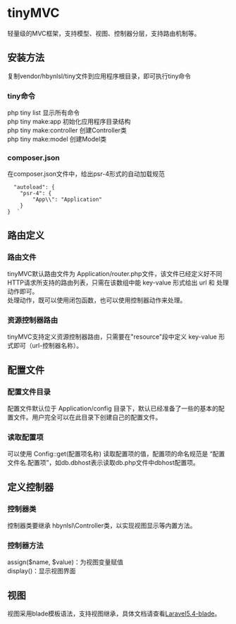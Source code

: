 # tinyMVC
轻量级的MVC框架，支持模型、视图、控制器分层，支持路由机制等。
## 安装方法
复制vendor/hbynlsl/tiny文件到应用程序根目录，即可执行tiny命令
### tiny命令
php tiny list   显示所有命令  
php tiny make:app   初始化应用程序目录结构  
php tiny make:controller    创建Controller类  
php tiny make:model 创建Model类  

### composer.json
在composer.json文件中，给出psr-4形式的自动加载规范
      
      "autoload": {  
        "psr-4": {
            "App\\": "Application"
        }
    }  `

## 路由定义
### 路由文件
tinyMVC默认路由文件为 Application/router.php文件，该文件已经定义好不同HTTP请求所支持的路由列表，只需在该数组中能 key-value 形式给出 url 和 处理动作即可。  
处理动作，既可以使用闭包函数，也可以使用控制器动作来处理。
### 资源控制器路由
tinyMVC支持定义资源控制器路由，只需要在"resource"段中定义 key-value 形式即可（url-控制器名称）。
## 配置文件
### 配置文件目录
配置文件默认位于 Application/config 目录下，默认已经准备了一些的基本的配置文件。用户完全可以在此目录下创建自己的配置文件。
### 读取配置项
可以使用 Config::get(配置项名称) 读取配置项的值，配置项的命名规范是 “配置文件名.配置项”，如db.dbhost表示读取db.php文件中dbhost配置项。
## 定义控制器
### 控制器类
控制器类要继承 hbynlsl\Controller类，以实现视图显示等内置方法。
### 控制器方法
assign($name, $value)：为视图变量赋值  
display()：显示视图界面 
## 视图
视图采用blade模板语法，支持视图继承，具体文档请查看[Laravel5.4-blade](https://laravel.com/docs/5.4/blade)。

